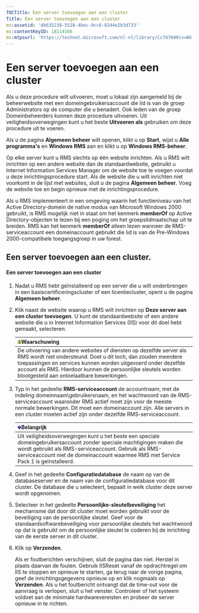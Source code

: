 ```yaml
---
TOCTitle: Een server toevoegen aan een cluster
Title: Een server toevoegen aan een cluster
ms:assetid: 'db635238-5528-4bec-9cc6-8244e2b3d733'
ms:contentKeyID: 18114166
ms:mtpsurl: 'https://technet.microsoft.com/nl-nl/library/Cc747690(v=WS.10)'
---
```


Een server toevoegen aan een cluster
====================================

Als u deze procedure wilt uitvoeren, moet u lokaal zijn aangemeld bij de beheerwebsite met een domeingebruikersaccount die lid is van de groep Administrators op de computer die u benadert. Ook leden van de groep Domeinbeheerders kunnen deze procedure uitvoeren. Uit veiligheidsoverwegingen kunt u het beste **Uitvoeren als** gebruiken om deze procedure uit te voeren.

Als u de pagina **Algemeen beheer** wilt openen, klikt u op **Start**, wijst u **Alle programma's** en **Windows RMS** aan en klikt u op **Windows RMS-beheer**.

Op elke server kunt u RMS slechts op één website inrichten. Als u RMS wilt inrichten op een andere website dan de standaardwebsite, gebruikt u Internet Information Services Manager om de website toe te voegen voordat u deze inrichtingsprocedure start. Als de website die u wilt inrichten niet voorkomt in de lijst met websites, sluit u de pagina **Algemeen beheer**. Voeg de website toe en begin opnieuw met de inrichtingsprocedure.

Als u RMS implementeert in een omgeving waarin het functieniveau van het Active Directory-domein de native modus van Microsoft Windows 2000 gebruikt, is RMS mogelijk niet in staat om het kenmerk **memberOf** op Active Directory-objecten te lezen bij een poging om het groepslidmaatschap uit te breiden. RMS kan het kenmerk **memberOf** alleen lezen wanneer de RMS-serviceaccount een domeinaccount gebruikt die lid is van de Pre-Windows 2000-compatibele toegangsgroep in uw forest.

Een server toevoegen aan een cluster.
-------------------------------------

#### Een server toevoegen aan een cluster

1.  Nadat u RMS hebt geïnstalleerd op een server die u wilt onderbrengen in een basiscertificeringscluster of een licentiecluster, opent u de pagina **Algemeen beheer**.

2.  Klik naast de website waarop u RMS wilt inrichten op **Deze server aan een cluster toevoegen**. U kunt de standaardwebsite of een andere website die u in Internet Information Services (IIS) voor dit doel hebt gemaakt, selecteren.

    | ![](images/Cc747690.Warning(WS.10).gif)Waarschuwing                                                                                                                                                                                                                                    |
    |---------------------------------------------------------------------------------------------------------------------------------------------------------------------------------------------------------------------------------------------------------------------------------------------------------------------|
    | De uitvoering van andere websites of diensten op dezelfde server als RMS wordt niet ondersteund. Doet u dit toch, dan zouden meerdere toepassingen en services kunnen worden uitgevoerd onder dezelfde account als RMS. Hierdoor kunnen de persoonlijke sleutels worden blootgesteld aan ontoelaatbare bewerkingen. |

3.  Typ in het gedeelte **RMS-serviceaccount** de accountnaam, met de indeling domeinnaam\\gebruikersnaam, en het wachtwoord van de RMS-serviceaccount waaronder RMS actief moet zijn voor de meeste normale bewerkingen. Dit moet een domeinaccount zijn. Alle servers in een cluster moeten actief zijn onder dezelfde RMS-serviceaccount.

    | ![](images/Cc747690.Important(WS.10).gif)Belangrijk                                                                                                                                                                                      |
    |-----------------------------------------------------------------------------------------------------------------------------------------------------------------------------------------------------------------------------------------------------------------------|
    | Uit veiligheidsoverwegingen kunt u het beste een speciale domeingebruikersaccount zonder speciale machtigingen maken die wordt gebruikt als RMS-serviceaccount. Gebruik als RMS-serviceaccount niet de domeinaccount waarmee RMS met Service Pack 1 is geïnstalleerd. |

4.  Geef in het gedeelte **Configuratiedatabase** de naam op van de databaseserver en de naam van de configuratiedatabase voor dit cluster. De database die u selecteert, bepaalt in welk cluster deze server wordt opgenomen.

5.  Selecteer in het gedeelte **Persoonlijke-sleutelbeveiliging** het mechanisme dat door dit cluster moet worden gebruikt voor de beveiliging van de persoonlijke sleutel. Geef voor de standaardsoftwarebeveiliging voor persoonlijke sleutels het wachtwoord op dat is gebruikt om de persoonlijke sleutel te coderen bij de inrichting van de eerste server in dit cluster.

6.  Klik op **Verzenden**.

    Als er foutberichten verschijnen, sluit de pagina dan niet. Herstel in plaats daarvan de fouten. Gebruik IISReset vanaf de opdrachtregel om IIS te stoppen en opnieuw te starten, ga terug naar de vorige pagina, geef de inrichtingsgegevens opnieuw op en klik nogmaals op **Verzenden**. Als u het foutbericht ontvangt dat de time-out voor de aanvraag is verlopen, sluit u het venster. Controleer of het systeem voldoet aan de minimale hardwarevereisten en probeer de server opnieuw in te richten.
